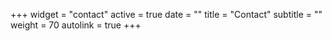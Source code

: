 +++
widget = "contact"
active = true
date = ""
title = "Contact"
subtitle = ""
weight = 70
autolink = true
+++
